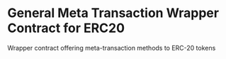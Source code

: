 # General Meta Transaction Wrapper Contract for ERC20
Wrapper contract offering meta-transaction methods to ERC-20 tokens

